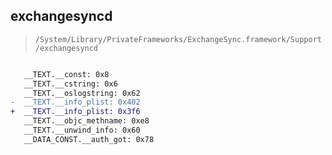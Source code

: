 ## exchangesyncd

> `/System/Library/PrivateFrameworks/ExchangeSync.framework/Support/exchangesyncd`

```diff

   __TEXT.__const: 0x8
   __TEXT.__cstring: 0x6
   __TEXT.__oslogstring: 0x62
-  __TEXT.__info_plist: 0x402
+  __TEXT.__info_plist: 0x3f6
   __TEXT.__objc_methname: 0xe8
   __TEXT.__unwind_info: 0x60
   __DATA_CONST.__auth_got: 0x78

```
